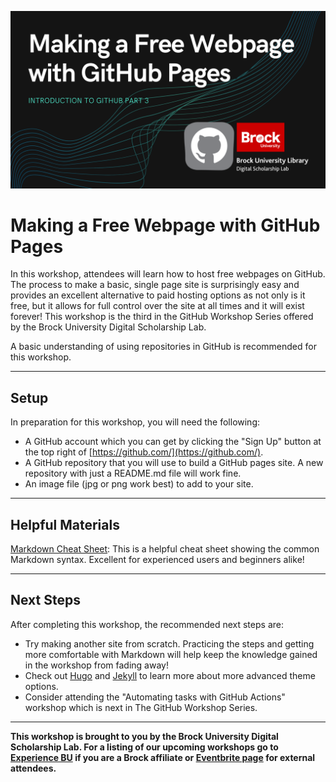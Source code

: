 ![Tool Logo](Github_Part3.png)

# Making a Free Webpage with GitHub Pages
In this workshop, attendees will learn how to host free webpages on GitHub.  The process to make a basic, single page site is surprisingly easy and provides an excellent alternative to paid hosting options as not only is it free, but it allows for full control over the site at all times and it will exist forever!  This workshop is the third in the GitHub Workshop Series offered by the Brock University Digital Scholarship Lab.

A basic understanding of using repositories in GitHub is recommended for this workshop.  

----

## Setup
In preparation for this workshop, you will need the following: 

- A GitHub account which you can get by clicking the "Sign Up" button at the top right of [https://github.com/](https://github.com/).
- A GitHub repository that you will use to build a GitHub pages site.  A new repository with just a README.md file will work fine.
- An image file (jpg or png work best) to add to your site.  

----

## Helpful Materials
[Markdown Cheat Sheet](https://www.markdownguide.org/cheat-sheet/): This is a helpful cheat sheet showing the common Markdown syntax.  Excellent for experienced users and beginners alike!  

----

## Next Steps

After completing this workshop, the recommended next steps are:

 - Try making another site from scratch.  Practicing the steps and getting more comfortable with Markdown will help keep the knowledge gained in the workshop from fading away!
 - Check out [Hugo](https://gohugo.io/) and [Jekyll](https://jekyllrb.com/) to learn more about more advanced theme options.
 - Consider attending the "Automating tasks with GitHub Actions" workshop which is next in The GitHub Workshop Series.  



----
 

  
**This workshop is brought to you by the Brock University Digital Scholarship Lab.  For a listing of our upcoming workshops go to [Experience BU](https://experiencebu.brocku.ca/organization/dsl) if you are a Brock affiliate or [Eventbrite page](https://www.eventbrite.ca/o/brock-university-digital-scholarship-lab-21661627350) for external attendees.**

